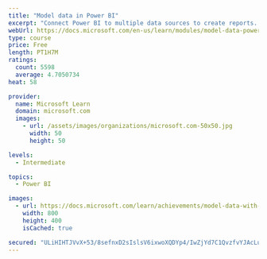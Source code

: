 ```yaml
---
title: "Model data in Power BI"
excerpt: "Connect Power BI to multiple data sources to create reports. Define the relationship between your data sources."
webUrl: https://docs.microsoft.com/en-us/learn/modules/model-data-power-bi/
type: course
price: Free
length: PT1H7M
ratings:
  count: 5598
  average: 4.7050734
heat: 58

provider:
  name: Microsoft Learn
  domain: microsoft.com
  images:
    - url: /assets/images/organizations/microsoft.com-50x50.jpg
      width: 50
      height: 50

levels:
  - Intermediate

topics:
  - Power BI

images:
  - url: https://docs.microsoft.com/learn/achievements/model-data-with-power-bi-desktop-social.png
    width: 800
    height: 400
    isCached: true

secured: "ULiHIHTJVvX+53/8sefnxD2sIslsV6ixwoXQDYp4/IwZjYd7C1QvzfvYJAcLuu75jW2fWfuMnXmNCgwf8iog6Tfdae8He89RC0rX+KT4mGGn9rJypRKfyG1MJR2jHC9ckonbpqtRPfLmdIlqU4xLtBMUmTxibU63OtVeLYVj7zjp3j5htdMojwd6EtKe9EXQ/QhP+RbrfT+XkUjvH3np/tCzpVcw7UUeYU6lXhw/oh5hR0oHMQokVUbJIIwekM8RW8jMehd5F9ejBvTeCjLhTlePu/RkLrD4crd1cSy0L/M1a0MzLA/YK6bPp7EJBFRk+C+W9Mpx76C1AMFipkYzq3t8p2C3LWm3dZId7o+7Uo4nWv9W3/XvkMHbsURdgJDvW2dtvk+OG6BZ++mFwK7Sx9UYuZWa2ICP23k1T9TRbXw=;kfhtsvK4oFIxxuI6Wi5AgQ=="
---
```


